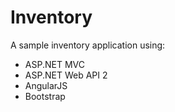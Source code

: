 # Inventory

A sample inventory application using:
- ASP.NET MVC
- ASP.NET Web API 2
- AngularJS
- Bootstrap
